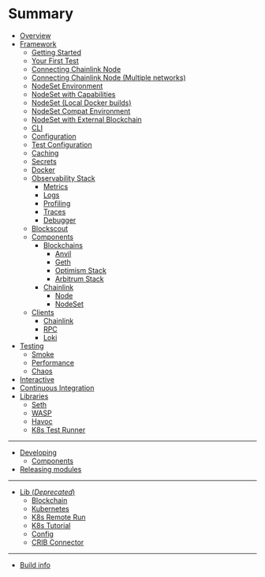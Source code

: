 # Summary

- [Overview](./overview.md)
- [Framework](./framework/overview.md)
    - [Getting Started](./framework/getting_started.md)
    - [Your First Test](./framework/first_test.md)
    - [Connecting Chainlink Node](./framework/connecting_chainlink_node.md)
    - [Connecting Chainlink Node (Multiple networks)]()
    - [NodeSet Environment](./framework/nodeset_environment.md)
    - [NodeSet with Capabilities](./framework/nodeset_capabilities.md)
    - [NodeSet (Local Docker builds)](./framework/nodeset_docker_rebuild.md)
    - [NodeSet Compat Environment](./framework/nodeset_compatibility.md)
    - [NodeSet with External Blockchain]()
    - [CLI](./framework/cli.md)
    - [Configuration](./framework/configuration.md)
    - [Test Configuration](./framework/test_configuration_overrides.md)
    - [Caching](framework/components/caching.md)
    - [Secrets]()
    - [Docker](framework/docker.md)
    - [Observability Stack](framework/observability/observability_stack.md)
      - [Metrics](framework/observability/metrics.md)
      - [Logs](framework/observability/logs.md)
      - [Profiling](framework/observability/profiling.md)
      - [Traces]()
      - [Debugger]()
    - [Blockscout](framework/observability/blockscout.md)
    - [Components](framework/components/overview.md)
        - [Blockchains](framework/components/blockchains/overview.md)
            - [Anvil](framework/components/blockchains/anvil.md)
            - [Geth]()
            - [Optimism Stack]()
            - [Arbitrum Stack]()
        - [Chainlink](framework/components/chainlink.md)
          - [Node](framework/components/chainlink/node.md)
          - [NodeSet](framework/components/chainlink/nodeset.md)
    - [Clients]()
      - [Chainlink]()
      - [RPC]()
      - [Loki]()
- [Testing]()
  - [Smoke]()
  - [Performance]()
  - [Chaos]()
- [Interactive](framework/interactive.md)
- [Continuous Integration](ci/ci.md)
- [Libraries](./libraries.md)
  - [Seth](./libs/seth.md)
  - [WASP](./libs/wasp.md)
  - [Havoc](./libs/havoc.md)
  - [K8s Test Runner](k8s-test-runner/k8s-test-runner.md)

---

- [Developing](developing.md)
  - [Components](developing/developing_components.md)
- [Releasing modules](releasing_modules.md)

---
- [Lib (*Deprecated*)](lib.md)
    - [Blockchain](lib/blockchain.md)
    - [Kubernetes](lib/k8s/KUBERNETES.md)
    - [K8s Remote Run](lib/k8s/REMOTE_RUN.md)
    - [K8s Tutorial](lib/k8s/TUTORIAL.md)
    - [Config](lib/config/config.md)
    - [CRIB Connector](lib/crib.md)
---
- [Build info](build_info.md)
